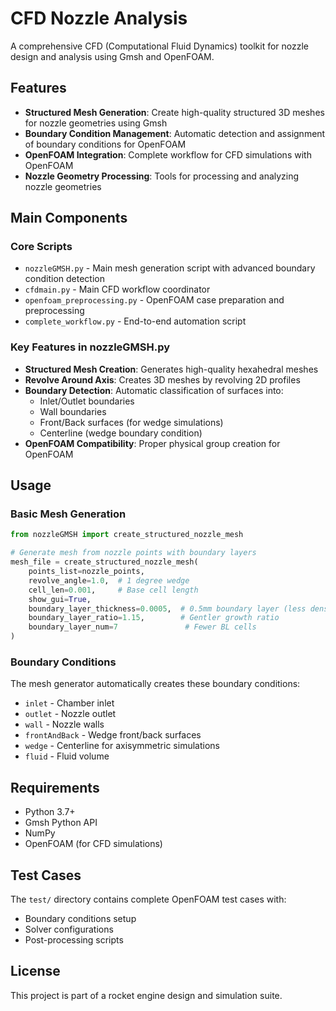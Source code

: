 # CFD Nozzle Analysis

A comprehensive CFD (Computational Fluid Dynamics) toolkit for nozzle design and analysis using Gmsh and OpenFOAM.

## Features

- **Structured Mesh Generation**: Create high-quality structured 3D meshes for nozzle geometries using Gmsh
- **Boundary Condition Management**: Automatic detection and assignment of boundary conditions for OpenFOAM
- **OpenFOAM Integration**: Complete workflow for CFD simulations with OpenFOAM
- **Nozzle Geometry Processing**: Tools for processing and analyzing nozzle geometries

## Main Components

### Core Scripts

- `nozzleGMSH.py` - Main mesh generation script with advanced boundary condition detection
- `cfdmain.py` - Main CFD workflow coordinator
- `openfoam_preprocessing.py` - OpenFOAM case preparation and preprocessing
- `complete_workflow.py` - End-to-end automation script

### Key Features in nozzleGMSH.py

- **Structured Mesh Creation**: Generates high-quality hexahedral meshes
- **Revolve Around Axis**: Creates 3D meshes by revolving 2D profiles
- **Boundary Detection**: Automatic classification of surfaces into:
  - Inlet/Outlet boundaries
  - Wall boundaries
  - Front/Back surfaces (for wedge simulations)
  - Centerline (wedge boundary condition)
- **OpenFOAM Compatibility**: Proper physical group creation for OpenFOAM

## Usage

### Basic Mesh Generation

```python
from nozzleGMSH import create_structured_nozzle_mesh

# Generate mesh from nozzle points with boundary layers
mesh_file = create_structured_nozzle_mesh(
    points_list=nozzle_points,
    revolve_angle=1.0,  # 1 degree wedge
    cell_len=0.001,     # Base cell length
    show_gui=True,
    boundary_layer_thickness=0.0005,  # 0.5mm boundary layer (less dense)
    boundary_layer_ratio=1.15,        # Gentler growth ratio
    boundary_layer_num=7               # Fewer BL cells
)
```

### Boundary Conditions

The mesh generator automatically creates these boundary conditions:
- `inlet` - Chamber inlet
- `outlet` - Nozzle outlet  
- `wall` - Nozzle walls
- `frontAndBack` - Wedge front/back surfaces
- `wedge` - Centerline for axisymmetric simulations
- `fluid` - Fluid volume

## Requirements

- Python 3.7+
- Gmsh Python API
- NumPy
- OpenFOAM (for CFD simulations)

## Test Cases

The `test/` directory contains complete OpenFOAM test cases with:
- Boundary conditions setup
- Solver configurations
- Post-processing scripts

## License

This project is part of a rocket engine design and simulation suite.
